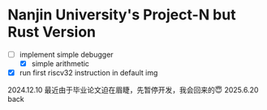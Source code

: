 # Nanjin University's Project-N but Rust Version

- [ ] implement simple debugger  
  - [x] simple arithmetic

- [x] run first riscv32 instruction in default img

2024.12.10 最近由于毕业论文迫在眉睫，先暂停开发，我会回来的😇
2025.6.20 back
